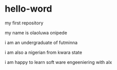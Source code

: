 # hello-word

my first repository

my name is olaoluwa onipede

i am an undergraduate of futminna

i am also a nigerian from kwara state

i am happy to learn soft ware engeeniering with alx
